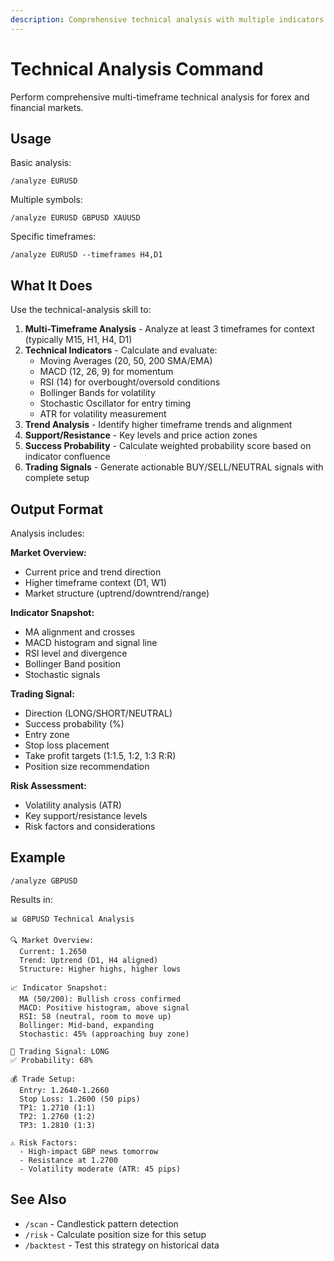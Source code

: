 ```yaml
---
description: Comprehensive technical analysis with multiple indicators and probability scoring
---
```


# Technical Analysis Command

Perform comprehensive multi-timeframe technical analysis for forex and financial markets.

## Usage

Basic analysis:
```
/analyze EURUSD
```

Multiple symbols:
```
/analyze EURUSD GBPUSD XAUUSD
```

Specific timeframes:
```
/analyze EURUSD --timeframes H4,D1
```

## What It Does

Use the technical-analysis skill to:

1. **Multi-Timeframe Analysis** - Analyze at least 3 timeframes for context (typically M15, H1, H4, D1)
2. **Technical Indicators** - Calculate and evaluate:
   - Moving Averages (20, 50, 200 SMA/EMA)
   - MACD (12, 26, 9) for momentum
   - RSI (14) for overbought/oversold conditions
   - Bollinger Bands for volatility
   - Stochastic Oscillator for entry timing
   - ATR for volatility measurement
3. **Trend Analysis** - Identify higher timeframe trends and alignment
4. **Support/Resistance** - Key levels and price action zones
5. **Success Probability** - Calculate weighted probability score based on indicator confluence
6. **Trading Signals** - Generate actionable BUY/SELL/NEUTRAL signals with complete setup

## Output Format

Analysis includes:

**Market Overview:**
- Current price and trend direction
- Higher timeframe context (D1, W1)
- Market structure (uptrend/downtrend/range)

**Indicator Snapshot:**
- MA alignment and crosses
- MACD histogram and signal line
- RSI level and divergence
- Bollinger Band position
- Stochastic signals

**Trading Signal:**
- Direction (LONG/SHORT/NEUTRAL)
- Success probability (%)
- Entry zone
- Stop loss placement
- Take profit targets (1:1.5, 1:2, 1:3 R:R)
- Position size recommendation

**Risk Assessment:**
- Volatility analysis (ATR)
- Key support/resistance levels
- Risk factors and considerations

## Example

```
/analyze GBPUSD
```

Results in:
```
📊 GBPUSD Technical Analysis

🔍 Market Overview:
  Current: 1.2650
  Trend: Uptrend (D1, H4 aligned)
  Structure: Higher highs, higher lows

📈 Indicator Snapshot:
  MA (50/200): Bullish cross confirmed
  MACD: Positive histogram, above signal
  RSI: 58 (neutral, room to move up)
  Bollinger: Mid-band, expanding
  Stochastic: 45% (approaching buy zone)

🎯 Trading Signal: LONG
✅ Probability: 68%

💰 Trade Setup:
  Entry: 1.2640-1.2660
  Stop Loss: 1.2600 (50 pips)
  TP1: 1.2710 (1:1)
  TP2: 1.2760 (1:2)
  TP3: 1.2810 (1:3)

⚠️ Risk Factors:
  - High-impact GBP news tomorrow
  - Resistance at 1.2700
  - Volatility moderate (ATR: 45 pips)
```

## See Also

- `/scan` - Candlestick pattern detection
- `/risk` - Calculate position size for this setup
- `/backtest` - Test this strategy on historical data
